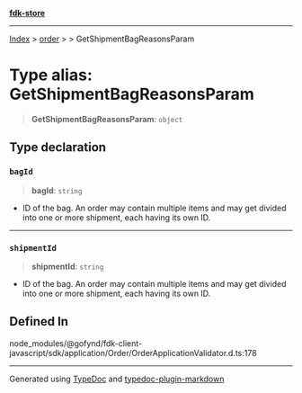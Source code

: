 [**fdk-store**](../../../README.md)
***

[Index](../../../API.md) > [order](../../README.md) > [<internal>](../README.md) > GetShipmentBagReasonsParam

# Type alias: GetShipmentBagReasonsParam

> **GetShipmentBagReasonsParam**: `object`

## Type declaration

### `bagId`

> **bagId**: `string`

- ID of the bag. An order may contain multiple items
and may get divided into one or more shipment, each having its own ID.

***

### `shipmentId`

> **shipmentId**: `string`

- ID of the bag. An order may contain multiple
items and may get divided into one or more shipment, each having its own ID.

## Defined In

node\_modules/@gofynd/fdk-client-javascript/sdk/application/Order/OrderApplicationValidator.d.ts:178

***
Generated using [TypeDoc](https://typedoc.org/) and [typedoc-plugin-markdown](https://www.npmjs.com/package/typedoc-plugin-markdown)

